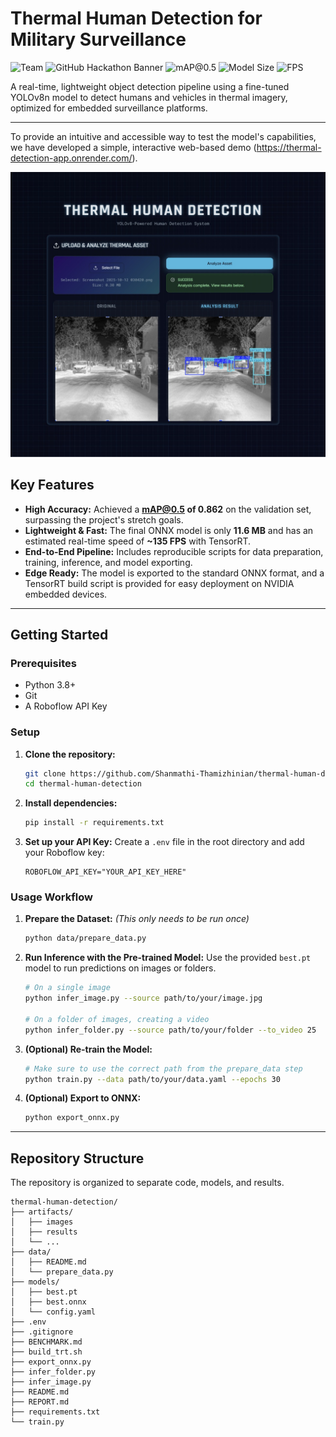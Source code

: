# Thermal Human Detection for Military Surveillance

![Team](https://img.shields.io/badge/Team-bit_happens-yellow)
![GitHub Hackathon Banner](https://img.shields.io/badge/ZeroWings-blue)
![mAP@0.5](https://img.shields.io/badge/mAP%400.5-0.862-brightgreen)
![Model Size](https://img.shields.io/badge/ONNX_Size-11.6_MB-orange)
![FPS](https://img.shields.io/badge/Est._Speed-135_FPS-red)

A real-time, lightweight object detection pipeline using a fine-tuned YOLOv8n model to detect humans and vehicles in thermal imagery, optimized for embedded surveillance platforms.

---
To provide an intuitive and accessible way to test the model's capabilities, we have developed a simple, interactive web-based demo (https://thermal-detection-app.onrender.com/).

![Screenshot of our thermal detection website](artifacts/website_screenshot.jpg)

## Key Features
- **High Accuracy:** Achieved a **mAP@0.5 of 0.862** on the validation set, surpassing the project's stretch goals.
- **Lightweight & Fast:** The final ONNX model is only **11.6 MB** and has an estimated real-time speed of **~135 FPS** with TensorRT.
- **End-to-End Pipeline:** Includes reproducible scripts for data preparation, training, inference, and model exporting.
- **Edge Ready:** The model is exported to the standard ONNX format, and a TensorRT build script is provided for easy deployment on NVIDIA embedded devices.

---

## Getting Started

### Prerequisites
- Python 3.8+
- Git
- A Roboflow API Key

### Setup
1.  **Clone the repository:**
    ```bash
    git clone https://github.com/Shanmathi-Thamizhinian/thermal-human-detection.git
    cd thermal-human-detection
    ```
2.  **Install dependencies:**
    ```bash
    pip install -r requirements.txt
    ```
3.  **Set up your API Key:**
    Create a `.env` file in the root directory and add your Roboflow key:
    ```
    ROBOFLOW_API_KEY="YOUR_API_KEY_HERE"
    ```

### Usage Workflow
1.  **Prepare the Dataset:**
    *(This only needs to be run once)*
    ```bash
    python data/prepare_data.py
    ```
2.  **Run Inference with the Pre-trained Model:**
    Use the provided `best.pt` model to run predictions on images or folders.
    ```bash
    # On a single image
    python infer_image.py --source path/to/your/image.jpg

    # On a folder of images, creating a video
    python infer_folder.py --source path/to/your/folder --to_video 25
    ```
3.  **(Optional) Re-train the Model:**
    ```bash
    # Make sure to use the correct path from the prepare_data step
    python train.py --data path/to/your/data.yaml --epochs 30
    ```
4.  **(Optional) Export to ONNX:**
    ```bash
    python export_onnx.py
    ```

---

## Repository Structure

The repository is organized to separate code, models, and results.
```
thermal-human-detection/
├── artifacts/
│   ├── images
│   ├── results
│   └── ...
├── data/
│   ├── README.md
│   └── prepare_data.py
├── models/
│   ├── best.pt
│   ├── best.onnx
│   └── config.yaml
├── .env
├── .gitignore
├── BENCHMARK.md
├── build_trt.sh
├── export_onnx.py
├── infer_folder.py
├── infer_image.py
├── README.md
├── REPORT.md
├── requirements.txt
└── train.py
```


